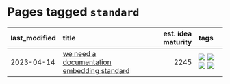 # Pages tagged `standard`

|last_modified|title|est. idea maturity|tags
|:---|:---|---:|:---|
|2023-04-14|[we need a documentation embedding standard](../doc-embed-standard.md)|2245|[![](https://img.shields.io/badge/tag-accessibility-c6963e)](../tags/accessibility.md) [![](https://img.shields.io/badge/tag-documentation-e33481)](../tags/documentation.md) [![](https://img.shields.io/badge/tag-standard-b59164)](../tags/standard.md) [![](https://img.shields.io/badge/tag-tooling-aa21fc)](../tags/tooling.md)|